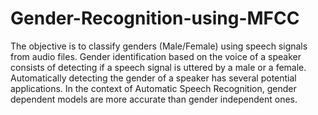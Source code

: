 # Gender-Recognition-using-MFCC
The objective is to classify genders (Male/Female) using speech signals from audio files. Gender identification based on the voice of a speaker consists of detecting if a speech signal is uttered by a male or a female. Automatically detecting the gender of a speaker has several potential applications. In the context of Automatic Speech Recognition, gender dependent models are more accurate than gender independent ones.
